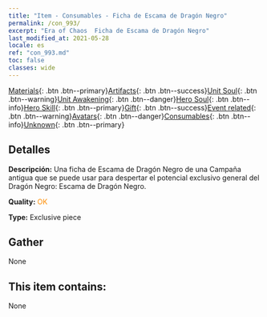 ```yaml
---
title: "Item - Consumables - Ficha de Escama de Dragón Negro"
permalink: /con_993/
excerpt: "Era of Chaos  Ficha de Escama de Dragón Negro"
last_modified_at: 2021-05-28
locale: es
ref: "con_993.md"
toc: false
classes: wide
---
```

 [Materials](/ItemsES/){: .btn .btn--primary}[Artifacts](/ItemsES/Artifacts/){: .btn .btn--success}[Unit Soul](/ItemsES/UnitSoul/){: .btn .btn--warning}[Unit Awakening](/ItemsES/UnitAwakening/){: .btn .btn--danger}[Hero Soul](/ItemsES/HeroSoul/){: .btn .btn--info}[Hero Skill](/ItemsES/HeroSkill/){: .btn .btn--primary}[Gift](/ItemsES/Gift/){: .btn .btn--success}[Event related](/ItemsES/Events/){: .btn .btn--warning}[Avatars](/ItemsES/Avatars/){: .btn .btn--danger}[Consumables](/ItemsES/Consumables/){: .btn .btn--info}[Unknown](/ItemsES/Unknown/){: .btn .btn--primary}

## Detalles
 **Descripción:** Una ficha de Escama de Dragón Negro de una Campaña antigua que se puede usar para despertar el potencial exclusivo general del Dragón Negro: Escama de Dragón Negro.

 **Quality:** <span style="color: #FF8C00">OK</span>

 **Type:** Exclusive piece

## Gather

  None

## This item contains:

  None

